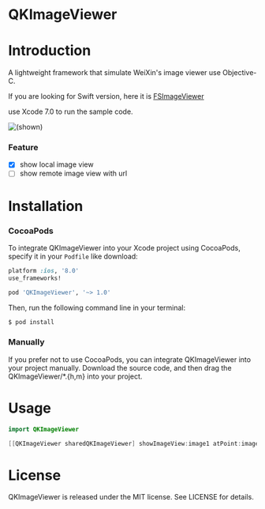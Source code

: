 # QKImageViewer

# Introduction
A lightweight framework that simulate WeiXin's image viewer use Objective-C.

If you are looking for Swift version, here it is [FSImageViewer](https://github.com/ldjhust/FSImageViewer)

use Xcode 7.0 to run the sample code.

![(shown)](https://github.com/ldjhust/QKImageViewer/blob/master/show.gif)

### Feature
- [x] show local image view
- [ ] show remote image view with url

# Installation
### CocoaPods
To integrate QKImageViewer into your Xcode project using CocoaPods, specify it in your `Podfile` like download:

```ruby
platform :ios, '8.0'
use_frameworks!

pod 'QKImageViewer', '~> 1.0'
```

Then, run the following command line in your terminal:

```bash
$ pod install
```

### Manually
If you prefer not to use CocoaPods, you can integrate QKImageViewer into your project manually. Download the source code, and then drag the QKImageViewer/*.{h,m} into your project.

# Usage
```swift
import QKImageViewer

[[QKImageViewer sharedQKImageViewer] showImageView:image1 atPoint:image1.center];
```

# License

QKImageViewer is released under the MIT license. See LICENSE for details.

